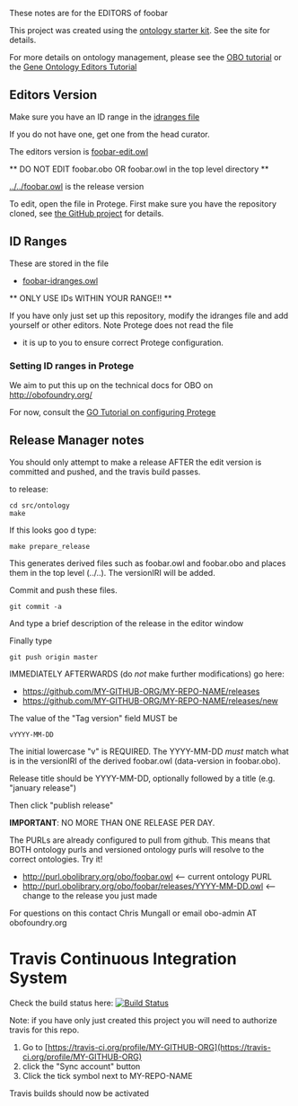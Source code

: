 These notes are for the EDITORS of foobar

This project was created using the [ontology starter kit](https://github.com/cmungall/ontology-starter-kit). See the site for details.

For more details on ontology management, please see the [OBO tutorial](https://github.com/jamesaoverton/obo-tutorial) or the [Gene Ontology Editors Tutorial](go-protege-tutorial.readthedocs.io)

## Editors Version

Make sure you have an ID range in the [idranges file](foobar-idranges.owl)

If you do not have one, get one from the head curator.

The editors version is [foobar-edit.owl](foobar-edit.owl)

** DO NOT EDIT foobar.obo OR foobar.owl in the top level directory **

[../../foobar.owl](../../foobar.owl) is the release version

To edit, open the file in Protege. First make sure you have the repository cloned, see [the GitHub project](https://github.com/MY-GITHUB-ORG/MY-REPO-NAME) for details.

## ID Ranges

These are stored in the file

 * [foobar-idranges.owl](foobar-idranges.owl)

** ONLY USE IDs WITHIN YOUR RANGE!! **

If you have only just set up this repository, modify the idranges file
and add yourself or other editors. Note Protege does not read the file
- it is up to you to ensure correct Protege configuration.


### Setting ID ranges in Protege

We aim to put this up on the technical docs for OBO on http://obofoundry.org/

For now, consult the [GO Tutorial on configuring Protege](http://go-protege-tutorial.readthedocs.io/en/latest/Entities.html#new-entities)


## Release Manager notes

You should only attempt to make a release AFTER the edit version is
committed and pushed, and the travis build passes.

to release:

    cd src/ontology
    make

If this looks goo
d type:

    make prepare_release

This generates derived files such as foobar.owl and foobar.obo and places
them in the top level (../..). The versionIRI will be added.

Commit and push these files.

    git commit -a

And type a brief description of the release in the editor window

Finally type

    git push origin master

IMMEDIATELY AFTERWARDS (do *not* make further modifications) go here:

 * https://github.com/MY-GITHUB-ORG/MY-REPO-NAME/releases
 * https://github.com/MY-GITHUB-ORG/MY-REPO-NAME/releases/new

The value of the "Tag version" field MUST be

    vYYYY-MM-DD

The initial lowercase "v" is REQUIRED. The YYYY-MM-DD *must* match
what is in the versionIRI of the derived foobar.owl (data-version in
foobar.obo).

Release title should be YYYY-MM-DD, optionally followed by a title (e.g. "january release")

Then click "publish release"

__IMPORTANT__: NO MORE THAN ONE RELEASE PER DAY.

The PURLs are already configured to pull from github. This means that
BOTH ontology purls and versioned ontology purls will resolve to the
correct ontologies. Try it!

 * http://purl.obolibrary.org/obo/foobar.owl <-- current ontology PURL
 * http://purl.obolibrary.org/obo/foobar/releases/YYYY-MM-DD.owl <-- change to the release you just made

For questions on this contact Chris Mungall or email obo-admin AT obofoundry.org

# Travis Continuous Integration System

Check the build status here: [![Build Status](https://travis-ci.org/MY-GITHUB-ORG/MY-REPO-NAME.svg?branch=master)](https://travis-ci.org/MY-GITHUB-ORG/MY-REPO-NAME)

Note: if you have only just created this project you will need to authorize travis for this repo.

 1. Go to [https://travis-ci.org/profile/MY-GITHUB-ORG](https://travis-ci.org/profile/MY-GITHUB-ORG)
 2. click the "Sync account" button
 3. Click the tick symbol next to MY-REPO-NAME

Travis builds should now be activated

